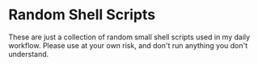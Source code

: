 Random Shell Scripts
====================

These are just a collection of random small shell scripts
used in my daily workflow. Please use at your own risk,
and don't run anything you don't understand.
